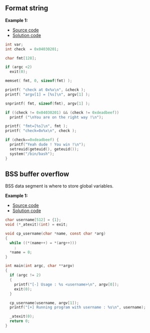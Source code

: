 Format string
-

**Example 1:** 
  * [Source code](https://github.com/ByamB4/CCC/blob/master/Binary%20Exploitation/examples/src/format-string-1.c)
  * [Solution code](https://github.com/ByamB4/CCC/blob/master/Binary%20Exploitation/examples/src/format-string-1.py) 
```c
int var;
int check  = 0x04030201;

char fmt[128];

if (argc <2)
  exit(0);

memset( fmt, 0, sizeof(fmt) );

printf( "check at 0x%x\n", &check );
printf( "argv[1] = [%s]\n", argv[1] );

snprintf( fmt, sizeof(fmt), argv[1] );

if ((check != 0x04030201) && (check != 0xdeadbeef))	
  printf ("\nYou are on the right way !\n");

printf( "fmt=[%s]\n", fmt );
printf( "check=0x%x\n", check );

if (check==0xdeadbeef) {
  printf("Yeah dude ! You win !\n");
  setreuid(geteuid(), geteuid());
  system("/bin/bash");
}
```

BSS buffer overflow
-

BSS data segment is where to store global variables.

**Example 1:** 
  * [Source code](https://github.com/ByamB4/CCC/blob/master/Binary%20Exploitation/examples/src/bss-overflow-1.c)
  * [Solution code](https://github.com/ByamB4/CCC/blob/master/Binary%20Exploitation/examples/src/bss-overflow-1.py)
```c
char username[512] = {1};
void (*_atexit)(int) = exit;

void cp_username(char *name, const char *arg)
{
  while ((*(name++) = *(arg++)))
    ;
  *name = 0;
}

int main(int argc, char **argv)
{
  if (argc != 2)
  {
    printf("[-] Usage : %s <username>\n", argv[0]);
    exit(0);
  }

  cp_username(username, argv[1]);
  printf("[+] Running program with username : %s\n", username);

  _atexit(0);
  return 0;
}
```



